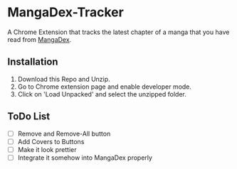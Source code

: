 # MangaDex-Tracker
A Chrome Extension that tracks the latest chapter of a manga that you have read from [MangaDex](https://mangadex.org). 

## Installation
1. Download this Repo and Unzip.
2. Go to Chrome extension page and enable developer mode.
3. Click on 'Load Unpacked' and select the unzipped folder.

## ToDo List
- [ ] Remove and Remove-All button
- [ ] Add Covers to Buttons
- [ ] Make it look prettier
- [ ] Integrate it somehow into MangaDex properly
